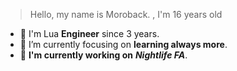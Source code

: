 > Hello, my name is Moroback. , I'm 16 years old

- 🔭 I'm Lua **Engineer** since 3 years.
- 🌱 I’m currently focusing on **learning always more**.
- 🔩 **I'm currently working on** ***Nightlife FA***.

<!---
Moroback/Moroback is a ✨ special ✨ repository because its `README.md` (this file) appears on your GitHub profile.
You can click the Preview link to take a look at your changes.
--->
